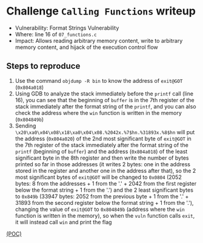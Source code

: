# Challenge `Calling Functions` writeup

- Vulnerability: Format Strings Vulnerability
- Where: line 16 of `07_functions.c`
- Impact: Allows reading arbitrary memory content, write to arbitrary memory content, and hijack of the execution control flow

## Steps to reproduce

1. Use the command `objdump -R bin` to know the address of `exit@GOT` (`0x804a018`)
2. Using GDB to analyze the stack immediately before the `printf` call (line 16), you can see that the beginning of `buffer` is in the 7th register of the stack immediately after the format string of the `printf`, and you can also check the address where the `win` function is written in the memory (`0x804849b`)
3. Sending `\x20\xa0\x04\x08\x18\xa0\x04\x08.%2042x.%7$hn.%31893x.%8$hn` will put the address (`0x804a020`) of the 2nd most significant byte of `exit@GOT` in the 7th register of the stack immediately after the format string of the `printf` (beginning of `buffer`) and the address (`0x804a018`) of the least significant byte in the 8th register and then write the number of bytes printed so far in those addresses (it writes 2 bytes: one in the address stored in the register and another one in the address after that), so the 2 most significant bytes of `exit@GOT` will be changed to `0x0804` (2052 bytes: 8 from the addresses + 1 from the '.' + 2042 from the first register below the format string + 1 from the '.') and the 2 least significant bytes to `0x849b` (33947 bytes: 2052 from the previous byte + 1 from the '.' + 31893 from the second register below the format string + 1 from the '.'), changing the value of `exit@GOT` to `0x804849b` (address where the `win` function is written in the memory), so when the `vuln` function calls `exit`, it will instead call `win` and print the flag

[(POC)](pocs/calling_functions_poc.py)
